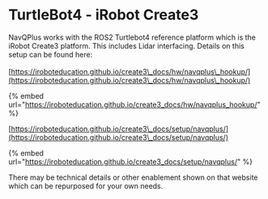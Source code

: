 # TurtleBot4 - iRobot Create3

NavQPlus works with the ROS2 Turtlebot4 reference platform which is the iRobot Create3 platform. This includes Lidar interfacing. Details on this setup can be found here:\
\
[https://iroboteducation.github.io/create3\_docs/hw/navqplus\_hookup/](https://iroboteducation.github.io/create3\_docs/hw/navqplus\_hookup/)

{% embed url="https://iroboteducation.github.io/create3_docs/hw/navqplus_hookup/" %}

[https://iroboteducation.github.io/create3\_docs/setup/navqplus/](https://iroboteducation.github.io/create3\_docs/setup/navqplus/)

{% embed url="https://iroboteducation.github.io/create3_docs/setup/navqplus/" %}

There may be technical details or other enablement shown on that website which can be repurposed for your own needs.

